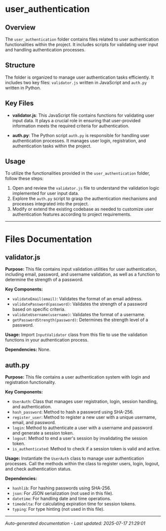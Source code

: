 # user_authentication

## Overview
The `user_authentication` folder contains files related to user authentication functionalities within the project. It includes scripts for validating user input and handling authentication processes.

## Structure
The folder is organized to manage user authentication tasks efficiently. It includes two key files: `validator.js` written in JavaScript and `auth.py` written in Python.

## Key Files
- **validator.js**: This JavaScript file contains functions for validating user input data. It plays a crucial role in ensuring that user-provided information meets the required criteria for authentication.
  
- **auth.py**: The Python script `auth.py` is responsible for handling user authentication processes. It manages user login, registration, and authentication tasks within the project.

## Usage
To utilize the functionalities provided in the `user_authentication` folder, follow these steps:
1. Open and review the `validator.js` file to understand the validation logic implemented for user input data.
2. Explore the `auth.py` script to grasp the authentication mechanisms and processes integrated into the project.
3. Modify or extend the existing codebase as needed to customize user authentication features according to project requirements.

---

# Files Documentation

## validator.js

**Purpose:** This file contains input validation utilities for user authentication, including email, password, and username validation, as well as a function to determine the strength of a password.

**Key Components:**
- `validateEmail(email)`: Validates the format of an email address.
- `validatePassword(password)`: Validates the strength of a password based on specific criteria.
- `validateUsername(username)`: Validates the format of a username.
- `getPasswordStrength(password)`: Determines the strength level of a password.

**Usage:** Import `InputValidator` class from this file to use the validation functions in your authentication process.

**Dependencies:** None.

## auth.py

**Purpose:** This file contains a user authentication system with login and registration functionality.

**Key Components:**
- `UserAuth`: Class that manages user registration, login, session handling, and authentication.
- `hash_password`: Method to hash a password using SHA-256.
- `register_user`: Method to register a new user with a unique username, email, and password.
- `login`: Method to authenticate a user with a username and password and generate a session token.
- `logout`: Method to end a user's session by invalidating the session token.
- `is_authenticated`: Method to check if a session token is valid and active.

**Usage:** Instantiate the `UserAuth` class to manage user authentication processes. Call the methods within the class to register users, login, logout, and check authentication status.

**Dependencies:** 
- `hashlib`: For hashing passwords using SHA-256.
- `json`: For JSON serialization (not used in this file).
- `datetime`: For handling date and time operations.
- `timedelta`: For calculating expiration time for session tokens.
- `typing`: For type hinting (not used in this file).

---
*Auto-generated documentation - Last updated: 2025-07-17 21:29:01*
